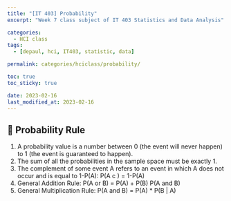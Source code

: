 ```yaml
---
title: "[IT 403] Probability"
excerpt: "Week 7 class subject of IT 403 Statistics and Data Analysis"

categories:
  - HCI class
tags:
  - [depaul, hci, IT403, statistic, data]

permalink: categories/hciclass/probability/

toc: true
toc_sticky: true

date: 2023-02-16
last_modified_at: 2023-02-16
---
```


## 🦥 Probability Rule

[//]: # ()
[//]: # (New Probability Rule: The Multiplication Rule &#40;For Independent&#41;)

[//]: # (1. A probability value is a number between 0 &#40;the event will never happen&#41; to 1 &#40;the event is guaranteed to happen&#41;.)

[//]: # (2. The sum of all the probabilities in the sample space must be exactly 1.)

[//]: # (3. The complement of some event A refers to an event in which A does not occur and is equal to 1-P&#40;A&#41;: P&#40;A c &#41; = 1-P&#40;A&#41;)

[//]: # (4. If two events A and B are disjoint, then the probability that event A occurs OR event B occurs is the sum of their individual probabilities. )

[//]: # (5. The probability of some event A occurring AND another event B occurring is the product of their individual probabilities.)

[//]: # ()
[//]: # (   - P&#40;A and B&#41; = P&#40;A&#41; * P&#40;B&#41;)

[//]: # (   - This rule only applies if the two events are “independent”.)

[//]: # (   - This rule can be applied to more than two events, e.g., P&#40;A and B and C and D&#41;. However, again, all of the events must be independent.)

1. A probability value is a number between 0 (the event will never happen) to 1 (the event is guaranteed to happen).
2. The sum of all the probabilities in the sample space must be exactly 1.
3. The complement of some event A refers to an event in which A does not occur and is equal to 1-P(A): P(A c ) = 1-P(A)
4. General Addition Rule: P(A or B) = P(A) + P(B) P(A and B)
5. General Multiplication Rule: P(A and B) = P(A) * P(B | A)